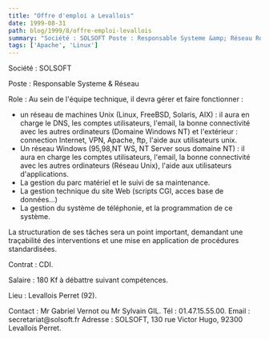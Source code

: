 ```yaml
---
title: "Offre d'emploi a Levallois"
date: 1999-08-31
path: blog/1999/8/offre-emploi-levallois
summary: "Société : SOLSOFT Poste : Responsable Systeme &amp; Réseau Role : Au sein de l'équipe technique, il devra gérer et faire fonctionner : un réseau de machines Unix (Linux, FreeBSD, Solaris, AIX) : il aura en charge le DNS, les comptes utilisateurs, l'email, la bonne connectivité avec les autres ordinateurs (Domaine Windows NT) et l'extérieur : connection Internet, VPN, Apache, ftp, l'aide aux utilisateurs unix."
tags: ['Apache', 'Linux']
---
```


<P>Société : SOLSOFT</P>

<P>Poste : Responsable Systeme &amp; Réseau</P>

<P>Role : Au sein de l'équipe technique, il devra gérer et  faire fonctionner :</P>

<UL>

<LI>un réseau de machines Unix (Linux, FreeBSD, Solaris, AIX) : il
aura en charge le DNS, les comptes utilisateurs, l'email, la
bonne connectivité avec les autres ordinateurs (Domaine Windows
NT) et l'extérieur : connection Internet, VPN, Apache, ftp,
l'aide aux utilisateurs unix.
<LI>Un réseau Windows (95,98,NT WS, NT Server sous domaine NT) : il
aura en charge les comptes utilisateurs, l'email, la bonne
connectivité avec les autres ordinateurs (Réseau Unix), l'aide
aux utilisateurs d'applications.
<LI>La gestion du parc matériel et le suivi de sa maintenance.
<LI>La gestion technique du site Web (scripts CGI, acces base de données...)
<LI>La gestion du système de téléphonie, et la programmation de ce système.
</UL>

<P>La structuration de ses tâches sera un point important, demandant
une traçabilité des interventions et une mise en application de
procédures standardisées.</P>

<P>Contrat : CDI.</P>

<P>Salaire : 180 Kf à débattre suivant compétences.</P>

<P>Lieu : Levallois Perret (92).</P>

<P>Contact : Mr Gabriel Vernot ou Mr Sylvain GIL.
Tél : 01.47.15.55.00.  Email : secretariat@solsoft.fr
Adresse : SOLSOFT, 130 rue Victor Hugo, 92300 Levallois Perret.</P>


